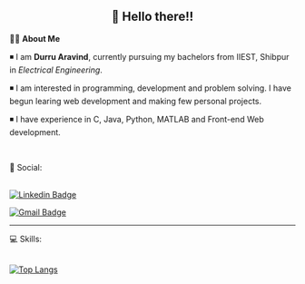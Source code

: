 <!-- README FILE CODE -->



<!-- WAVING Hello to visitors-->
<h2 align=center>👋 Hello there!!</h2>


<!--ABOUT ME CODE-->
👨‍🎓 **About Me**<br>

◾ I am **Durru Aravind**, currently pursuing my bachelors from IIEST, Shibpur in *Electrical Engineering*. <br>

◾ I am interested in programming, development and problem solving. I have begun learing web development and making few personal projects.<br>

◾ I have experience in C, Java, Python, MATLAB and Front-end Web development.<br>

<br>


<!-- SOCAIL MEDIA HANDLES -->

📶 Social:<br><br>

[![Linkedin Badge](https://img.shields.io/badge/-DurruAravind-blue?style=flat-square&logo=Linkedin&logoColor=white&link=https://www.linkedin.com/in/durruaravind/)](https://www.linkedin.com/in/durruaravind/)

[![Gmail Badge](https://img.shields.io/badge/-aravind2000d@gmail.com-c14438?style=flat-square&logo=Gmail&logoColor=white&link=mailto:aravind2000d@gmail.com)](mailto:aravind2000d@gmail.com)

---

<!-- STATISTICS ABOUT PROFILE -->

💻 Skills:<br><br>

<!--  Skills -->
 [![Top Langs](https://github-readme-stats.vercel.app/api/top-langs/?username=durruaravind&theme=light&layout=compact&align=right&width=40%)](https://github.com/anuraghazra/github-readme-stats)
 
